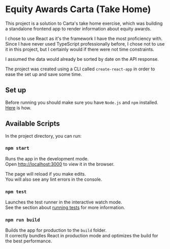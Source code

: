 # Equity Awards Carta (Take Home)

This project is a solution to Carta's take home exercise, which was building a standalone frontend app to render information about equity awards.

I chose to use React as it's the framework I have the most proficiency with. Since I have never used TypeScript professionally before, I chose not to use it in this project, but I certainly would if there were not time constraints.

I assumed the data would already be sorted by date on the API response.

The project was created using a CLI called `create-react-app` in order to ease the set up and save some time.

## Set up

Before running you should make sure you have `Node.js` and `npm` installed. [Here](https://docs.npmjs.com/downloading-and-installing-node-js-and-npm) is how.

## Available Scripts

In the project directory, you can run:

### `npm start`

Runs the app in the development mode.\
Open [http://localhost:3000](http://localhost:3000) to view it in the browser.

The page will reload if you make edits.\
You will also see any lint errors in the console.

### `npm test`

Launches the test runner in the interactive watch mode.\
See the section about [running tests](https://facebook.github.io/create-react-app/docs/running-tests) for more information.

### `npm run build`

Builds the app for production to the `build` folder.\
It correctly bundles React in production mode and optimizes the build for the best performance.
